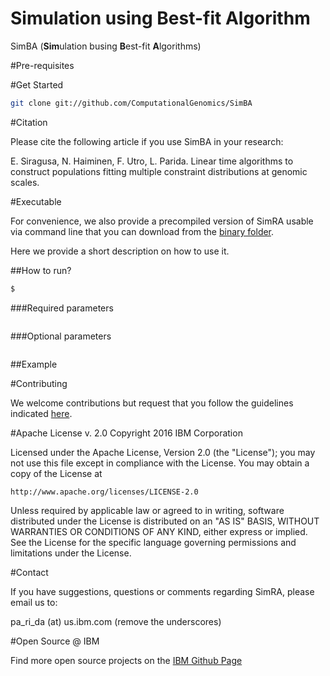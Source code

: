 # Simulation using Best-fit Algorithm
SimBA (**Sim**ulation busing **B**est-fit **A**lgorithms) 

#Pre-requisites


#Get Started
```sh
git clone git://github.com/ComputationalGenomics/SimBA
```

#Citation

Please cite the following article if you use SimBA in your research:

E. Siragusa, N. Haiminen, F. Utro, L. Parida. Linear time algorithms to construct populations fitting multiple constraint distributions at genomic scales.

#Executable

For convenience, we also provide a precompiled version of SimRA usable via command line that you can download from the [binary folder](https://github.com/ComputationalGenomics/SimBA/tree/master/binary). 

Here we provide a short description on how to use it.

##How to run?

```sh
$ 
```

###Required parameters

```sh
```

###Optional parameters

```sh
```

##Example

#Contributing

We welcome contributions but request that you follow the guidelines indicated [here](https://github.com/ComputationalGenomics/SimBA/blob/master/Contributing/Contributing.md).

#Apache License v. 2.0
Copyright 2016 IBM Corporation

Licensed under the Apache License, Version 2.0 (the "License");
you may not use this file except in compliance with the License.
You may obtain a copy of the License at

    http://www.apache.org/licenses/LICENSE-2.0

Unless required by applicable law or agreed to in writing, software
distributed under the License is distributed on an "AS IS" BASIS,
WITHOUT WARRANTIES OR CONDITIONS OF ANY KIND, either express or implied.
See the License for the specific language governing permissions and
limitations under the License.

#Contact

If you have suggestions, questions or comments regarding SimRA, please email us to: 

pa_ri_da (at) us.ibm.com  (remove the underscores)

#Open Source @ IBM

Find more open source projects on the [IBM Github Page](http://ibm.github.io/)

